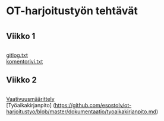 # OT-harjoitustyön tehtävät <h1> 
## Viikko 1 <h2> 

[gitlog.txt](https://github.com/esostolv/ot-harjoitustyo/blob/master/laskarit/viikko1/gitlog.txt) <br>
[komentorivi.txt](https://github.com/esostolv/ot-harjoitustyo/blob/master/laskarit/viikko1/komentorivi.txt) <br>

## Viikko 2 <h2>
  [Vaativuusmäärittely](https://github.com/esostolv/ot-harjoitustyo/blob/master/dokumentaatio/vaativuusmaarittely.md) <br>
  [Työaikakirjanpito] (https://github.com/esostolv/ot-harjoitustyo/blob/master/dokumentaatio/tyoaikakirjanpito.md) <br>
